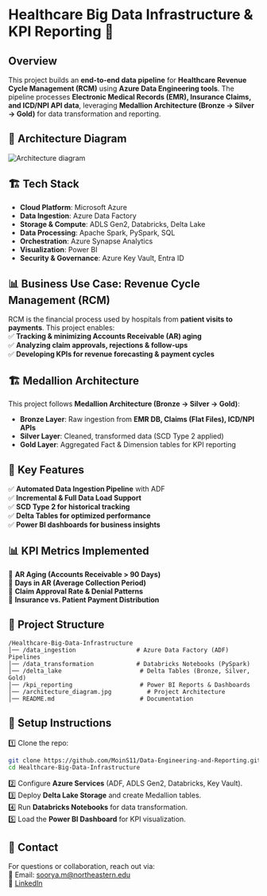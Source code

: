 # Healthcare Big Data Infrastructure & KPI Reporting 🚀  

## Overview  
This project builds an **end-to-end data pipeline** for **Healthcare Revenue Cycle Management (RCM)** using **Azure Data Engineering tools**. The pipeline processes **Electronic Medical Records (EMR), Insurance Claims, and ICD/NPI API data**, leveraging **Medallion Architecture (Bronze → Silver → Gold)** for data transformation and reporting.  

## 🔹 Architecture Diagram  

![Architecture diagram](https://github.com/user-attachments/assets/3e8d0cb2-7fed-40b0-b5c6-2c2a315acaca)

## 🏗️ Tech Stack  
- **Cloud Platform**: Microsoft Azure  
- **Data Ingestion**: Azure Data Factory  
- **Storage & Compute**: ADLS Gen2, Databricks, Delta Lake  
- **Data Processing**: Apache Spark, PySpark, SQL  
- **Orchestration**: Azure Synapse Analytics  
- **Visualization**: Power BI  
- **Security & Governance**: Azure Key Vault, Entra ID  

## 📊 Business Use Case: Revenue Cycle Management (RCM)  
RCM is the financial process used by hospitals from **patient visits to payments**. This project enables:  
✅ **Tracking & minimizing Accounts Receivable (AR) aging**  
✅ **Analyzing claim approvals, rejections & follow-ups**  
✅ **Developing KPIs for revenue forecasting & payment cycles**  

## 🏗️ Medallion Architecture  
This project follows **Medallion Architecture (Bronze → Silver → Gold)**:  
- **Bronze Layer**: Raw ingestion from **EMR DB, Claims (Flat Files), ICD/NPI APIs**  
- **Silver Layer**: Cleaned, transformed data (SCD Type 2 applied)  
- **Gold Layer**: Aggregated Fact & Dimension tables for KPI reporting  

## 📌 Key Features  
✅ **Automated Data Ingestion Pipeline** with ADF  
✅ **Incremental & Full Data Load Support**  
✅ **SCD Type 2 for historical tracking**  
✅ **Delta Tables for optimized performance**  
✅ **Power BI dashboards for business insights**  

## 📊 KPI Metrics Implemented  
🔹 **AR Aging (Accounts Receivable > 90 Days)**  
🔹 **Days in AR (Average Collection Period)**  
🔹 **Claim Approval Rate & Denial Patterns**  
🔹 **Insurance vs. Patient Payment Distribution**  

## 📂 Project Structure  
```
/Healthcare-Big-Data-Infrastructure
│── /data_ingestion                 # Azure Data Factory (ADF) Pipelines  
│── /data_transformation            # Databricks Notebooks (PySpark)  
│── /delta_lake                      # Delta Tables (Bronze, Silver, Gold)  
│── /kpi_reporting                   # Power BI Reports & Dashboards  
│── /architecture_diagram.jpg          # Project Architecture  
│── README.md                        # Documentation  
```

## 🚀 Setup Instructions  
1️⃣ Clone the repo:  
```sh
git clone https://github.com/MoinS11/Data-Engineering-and-Reporting.git
cd Healthcare-Big-Data-Infrastructure
```  
2️⃣ Configure **Azure Services** (ADF, ADLS Gen2, Databricks, Key Vault).  
3️⃣ Deploy **Delta Lake Storage** and create Medallion tables.  
4️⃣ Run **Databricks Notebooks** for data transformation.  
5️⃣ Load the **Power BI Dashboard** for KPI visualization.  

## 📩 Contact  
For questions or collaboration, reach out via:  
📧 Email: soorya.m@northeastern.edu  
🔗 [LinkedIn](https://www.linkedin.com/in/moinsoorya)  
